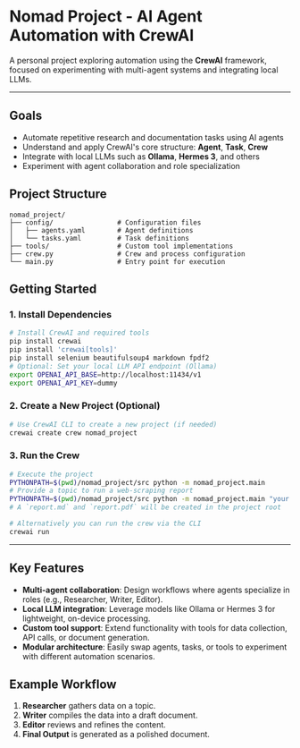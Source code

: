 # **Nomad Project - AI Agent Automation with CrewAI**

A personal project exploring automation using the **CrewAI** framework, focused on experimenting with multi-agent 
systems and integrating local LLMs.

---

## **Goals**
- Automate repetitive research and documentation tasks using AI agents  
- Understand and apply CrewAI's core structure: **Agent**, **Task**, **Crew**  
- Integrate with local LLMs such as **Ollama**, **Hermes 3**, and others  
- Experiment with agent collaboration and role specialization  



## **Project Structure**
```
nomad_project/
├── config/                # Configuration files
│   ├── agents.yaml        # Agent definitions
│   └── tasks.yaml         # Task definitions
├── tools/                 # Custom tool implementations
├── crew.py                # Crew and process configuration
└── main.py                # Entry point for execution
```



## **Getting Started**

### **1. Install Dependencies**
```bash
# Install CrewAI and required tools
pip install crewai
pip install 'crewai[tools]'
pip install selenium beautifulsoup4 markdown fpdf2
# Optional: Set your local LLM API endpoint (Ollama)
export OPENAI_API_BASE=http://localhost:11434/v1
export OPENAI_API_KEY=dummy
```

### **2. Create a New Project (Optional)**
```bash
# Use CrewAI CLI to create a new project (if needed)
crewai create crew nomad_project
```

### **3. Run the Crew**
```bash
# Execute the project
PYTHONPATH=$(pwd)/nomad_project/src python -m nomad_project.main
# Provide a topic to run a web-scraping report
PYTHONPATH=$(pwd)/nomad_project/src python -m nomad_project.main "your topic here"
# A `report.md` and `report.pdf` will be created in the project root

# Alternatively you can run the crew via the CLI
crewai run
```

---

## **Key Features**
- **Multi-agent collaboration**: Design workflows where agents specialize in roles (e.g., Researcher, Writer, Editor). 
- **Local LLM integration**: Leverage models like Ollama or Hermes 3 for lightweight, on-device processing.  
- **Custom tool support**: Extend functionality with tools for data collection, API calls, or document generation.  
- **Modular architecture**: Easily swap agents, tasks, or tools to experiment with different automation scenarios.  



## **Example Workflow**
1. **Researcher** gathers data on a topic.  
2. **Writer** compiles the data into a draft document.  
3. **Editor** reviews and refines the content.  
4. **Final Output** is generated as a polished document.  

